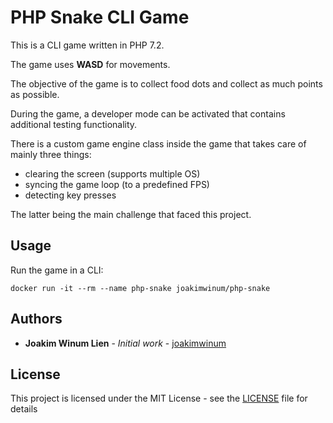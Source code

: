 # PHP Snake CLI Game

This is a CLI game written in PHP 7.2.

The game uses **WASD** for movements.

The objective of the game is to collect food dots and collect as much points as possible.

During the game, a developer mode can be activated that contains additional testing functionality.

There is a custom game engine class inside the game that takes care of mainly three things:
* clearing the screen (supports multiple OS)
* syncing the game loop (to a predefined FPS)
* detecting key presses

The latter being the main challenge that faced this project.

## Usage

Run the game in a CLI:

```console
docker run -it --rm --name php-snake joakimwinum/php-snake
```

## Authors

* **Joakim Winum Lien** - *Initial work* - [joakimwinum](https://github.com/joakimwinum)

## License

This project is licensed under the MIT License - see the [LICENSE](LICENSE) file for details

